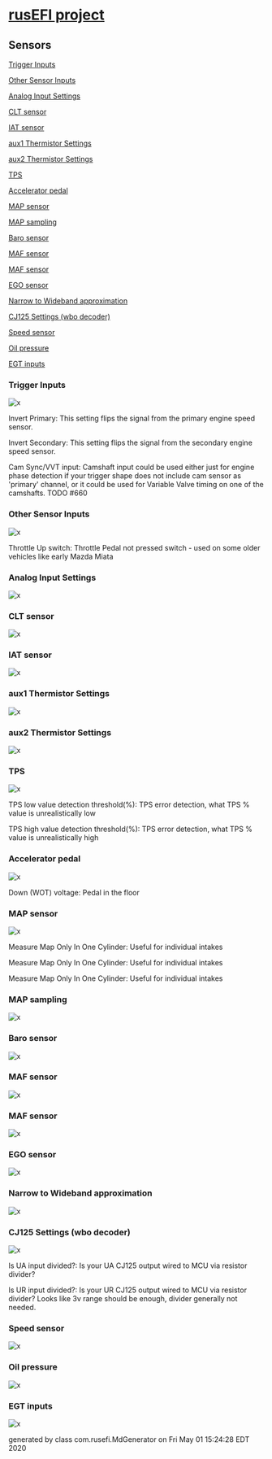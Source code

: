 # [rusEFI project](rusEFI-project)
## Sensors
[Trigger Inputs](#trigger-inputs)

[Other Sensor Inputs](#other-sensor-inputs)

[Analog Input Settings](#analog-input-settings)

[CLT sensor](#clt-sensor)

[IAT sensor](#iat-sensor)

[aux1 Thermistor Settings](#aux1-thermistor-settings)

[aux2 Thermistor Settings](#aux2-thermistor-settings)

[TPS](#tps)

[Accelerator pedal](#accelerator-pedal)

[MAP sensor](#map-sensor)

[MAP sampling](#map-sampling)

[Baro sensor](#baro-sensor)

[MAF sensor](#maf-sensor)

[MAF sensor](#maf-sensor)

[EGO sensor](#ego-sensor)

[Narrow to Wideband approximation](#narrow-to-wideband-approximation)

[CJ125 Settings (wbo decoder)](#cj125-settings-(wbo-decoder))

[Speed sensor](#speed-sensor)

[Oil pressure](#oil-pressure)

[EGT inputs](#egt-inputs)

### Trigger Inputs
![x](overview/TS_generated/dialog_Trigger_Inputs.png)

Invert Primary: This setting flips the signal from the primary engine speed sensor.

Invert Secondary: This setting flips the signal from the secondary engine speed sensor.

Cam Sync/VVT input: Camshaft input could be used either just for engine phase detection if your trigger shape does not include cam sensor as 'primary' channel, or it could be used for Variable Valve timing on one of the camshafts.
TODO #660

### Other Sensor Inputs
![x](overview/TS_generated/dialog_Other_Sensor_Inputs.png)

Throttle Up switch: Throttle Pedal not pressed switch - used on some older vehicles like early Mazda Miata

### Analog Input Settings
![x](overview/TS_generated/dialog_Analog_Input_Settings.png)

### CLT sensor
![x](overview/TS_generated/dialog_CLT_sensor.png)

### IAT sensor
![x](overview/TS_generated/dialog_IAT_sensor.png)

### aux1 Thermistor Settings
![x](overview/TS_generated/dialog_aux1_Thermistor_Settings.png)

### aux2 Thermistor Settings
![x](overview/TS_generated/dialog_aux2_Thermistor_Settings.png)

### TPS
![x](overview/TS_generated/dialog_TPS.png)

TPS low value detection threshold(%): TPS error detection, what TPS % value is unrealistically low

TPS high value detection threshold(%): TPS error detection, what TPS % value is unrealistically high

### Accelerator pedal
![x](overview/TS_generated/dialog_Accelerator_pedal.png)

Down (WOT) voltage: Pedal in the floor

### MAP sensor
![x](overview/TS_generated/dialog_MAP_sensor.png)

Measure Map Only In One Cylinder: Useful for individual intakes

Measure Map Only In One Cylinder: Useful for individual intakes

Measure Map Only In One Cylinder: Useful for individual intakes

### MAP sampling
![x](overview/TS_generated/dialog_MAP_sampling.png)

### Baro sensor
![x](overview/TS_generated/dialog_Baro_sensor.png)

### MAF sensor
![x](overview/TS_generated/dialog_MAF_sensor.png)

### MAF sensor
![x](overview/TS_generated/dialog_MAF_sensor.png)

### EGO sensor
![x](overview/TS_generated/dialog_EGO_sensor.png)

### Narrow to Wideband approximation
![x](overview/TS_generated/dialog_Narrow_to_Wideband_approximation.png)

### CJ125 Settings (wbo decoder)
![x](overview/TS_generated/dialog_CJ125_Settings_wbo_decoder.png)

Is UA input divided?: Is your UA CJ125 output wired to MCU via resistor divider?

Is UR input divided?: Is your UR CJ125 output wired to MCU via resistor divider?
Looks like 3v range should be enough, divider generally not needed.

### Speed sensor
![x](overview/TS_generated/dialog_Speed_sensor.png)

### Oil pressure
![x](overview/TS_generated/dialog_Oil_pressure.png)

### EGT inputs
![x](overview/TS_generated/dialog_EGT_inputs.png)


generated by class com.rusefi.MdGenerator on Fri May 01 15:24:28 EDT 2020
